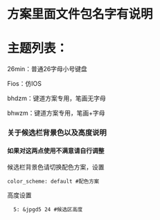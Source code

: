 # 方案里面文件包名字有说明



# 主题列表：

26min：普通26字母小号键盘

Fios：仿IOS

bhdzm：键道方案专用，笔画无字母

bhwzm：键道方案专用，笔画+字母





### 关于候选栏背景色以及高度说明

#### 如果对这两点使用不满意请自行调整

候选栏背景色请切换配色方案，设置

```
color_scheme: default #配色方案
```

高度设置

```
  5: &jpgd5 24 #候选区高度
```

